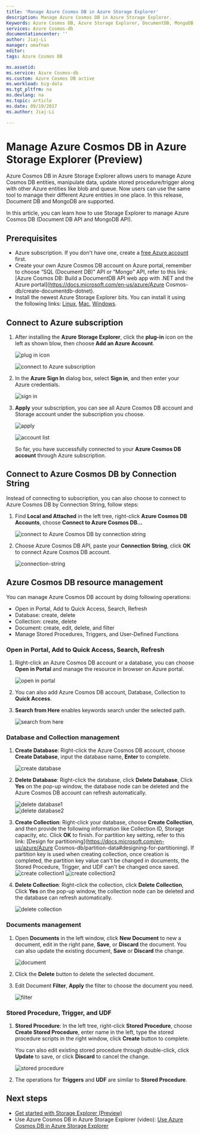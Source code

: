 ```yaml
---
title: 'Manage Azure Cosmos DB in Azure Storage Explorer'
description: Manage Azure Cosmos DB in Azure Storage Explorer.
Keywords: Azure Cosmos DB, Azure Storage Explorer, DocumentDB, MongoDB, Document DB
services: Azure Cosmos-db
documentationcenter: ''
author: Jiaj-Li 
manager: omafnan
editor: 
tags: Azure Cosmos DB

ms.assetid: 
ms.service: Azure Cosmos-db
ms.custom: Azure Cosmos DB active
ms.workload: big-data
ms.tgt_pltfrm: na
ms.devlang: na
ms.topic: article
ms.date: 09/19/2017
ms.author: Jiaj-Li 

---
```

# Manage Azure Cosmos DB in Azure Storage Explorer (Preview)

Azure Cosmos DB in Azure Storage Explorer allows users to manage Azure Cosmos DB entities, manipulate data, update stored procedure/trigger along with other Azure entities like blob and queue. Now users can use the same tool to manage their different Azure entities in one place. In this release, Document DB and MongoDB are supported.

In this article, you can learn how to use Storage Explorer to manage Azure Cosmos DB (Document DB API and MongoDB API).


## Prerequisites

- Azure subscription. If you don't have one, create a  [free Azure account](https://azure.microsoft.com/en-us/free/) first.
- Create your own Azure Cosmos DB account on Azure portal, remember to choose “SQL (Document DB)” API or “Mongo” API, refer to this link: [Azure Cosmos DB: Build a DocumentDB API web app with .NET and the Azure portal](https://docs.microsoft.com/en-us/azure/Azure Cosmos-db/create-documentdb-dotnet).
- Install the newest Azure Storage Explorer bits. You can install it using the following links: [Linux](https://go.microsoft.com/fwlink/?linkid=858559), [Mac](https://go.microsoft.com/fwlink/?linkid=858561), [Windows](https://go.microsoft.com/fwlink/?linkid=858562).

## Connect to Azure subscription

1. After installing the **Azure Storage Explorer**, click the **plug-in** icon on the left as shown blow, then choose **Add an Azure Account**.
       
   ![plug in icon](./media/tutorial-documentdb-and-mongodb-in-storage-explorer/plug-in-icon.png)

   ![connect to Azure subscription](./media/tutorial-documentdb-and-mongodb-in-storage-explorer/connect-to-azure-subscription.png)

2. In the **Azure Sign In** dialog box, select **Sign in**, and then enter your Azure credentials.

    ![sign in](./media/tutorial-documentdb-and-mongodb-in-storage-explorer/sign-in.png)

3. **Apply** your subscription, you can see all Azure Cosmos DB account and Storage account under the subscription you choose.

    ![apply](./media/tutorial-documentdb-and-mongodb-in-storage-explorer/apply-subscription.png)

    ![account list](./media/tutorial-documentdb-and-mongodb-in-storage-explorer/account-list.png)

    So far, you have successfully connected to your **Azure Cosmos DB account** through Azure subscription.

## Connect to Azure Cosmos DB by Connection String

Instead of connecting to subscription, you can also choose to connect to Azure Cosmos DB by Connection String, follow steps:

1. Find **Local and Attached** in the left tree, right-click **Azure Cosmos DB Accounts**, choose **Connect to Azure Cosmos DB...**

    ![connect to Azure Cosmos DB by connection string](./media/tutorial-documentdb-and-mongodb-in-storage-explorer/connect-to-db-by-connection-string.png)

2. Choose Azure Cosmos DB API, paste your **Connection String**, click **OK** to connect Azure Cosmos DB account.

    ![connection-string](./media/tutorial-documentdb-and-mongodb-in-storage-explorer/connection-string.png)

## Azure Cosmos DB resource management

You can manage Azure Cosmos DB account by doing following operations:
* Open in Portal, Add to Quick Access, Search, Refresh
* Database: create, delete
* Collection: create, delete
* Document: create, edit, delete, and filter
* Manage Stored Procedures, Triggers, and User-Defined Functions

### Open in Portal, Add to Quick Access, Search, Refresh

1. Right-click an Azure Cosmos DB account or a database, you can choose **Open in Portal** and manage the resource in browser on Azure portal.

     ![open in portal](./media/tutorial-documentdb-and-mongodb-in-storage-explorer/open-in-portal.png)

2. You can also add Azure Cosmos DB account, Database, Collection to **Quick Access**.
3. **Search from Here** enables keywords search under the selected path.

    ![search from here](./media/tutorial-documentdb-and-mongodb-in-storage-explorer/search-from-here.png) 

### Database and Collection management

1. **Create Database**: Right-click the Azure Cosmos DB account, choose **Create Database**, input the database name, **Enter** to complete.

    ![create database](./media/tutorial-documentdb-and-mongodb-in-storage-explorer/create-database.png) 
2. **Delete Database**: Right-click the database, click **Delete Database**, Click **Yes** on the pop-up window, the database node can be deleted and the Azure Cosmos DB account can refresh automatically.

    ![delete database1](./media/tutorial-documentdb-and-mongodb-in-storage-explorer/delete-database1.png)  
    ![delete database2](./media/tutorial-documentdb-and-mongodb-in-storage-explorer/delete-database2.png) 

3. **Create Collection**: Right-click your database, choose **Create Collection**, and then provide the following information like Collection ID, Storage capacity, etc. Click **OK** to finish. For partition key setting, refer to this link:  [Design for partitioning](https://docs.microsoft.com/en-us/azure/Azure Cosmos-db/partition-data#designing-for-partitioning).
If partition key is used when creating collection, once creation is completed, the partition key value can't be changed in documents, the Stored Procedure, Trigger, and UDF can't be changed once saved.
    ![create collection1](./media/tutorial-documentdb-and-mongodb-in-storage-explorer/create-collection.png)
    ![create collection2](./media/tutorial-documentdb-and-mongodb-in-storage-explorer/create-collection2.png) 
4. **Delete Collection**: Right-click the collection, click **Delete Collection**, Click **Yes** on the pop-up window, the collection node can be deleted and the database can refresh automatically.

    ![delete collection](./media/tutorial-documentdb-and-mongodb-in-storage-explorer/delete-collection.png) 

### Documents management

1. Open **Documents** in the left window, click **New Document** to new a document, edit in the right pane, **Save**, or **Discard** the document. You can also update the existing document, **Save** or **Discard** the change.

    ![document](./media/tutorial-documentdb-and-mongodb-in-storage-explorer/document.png)

2. Click the **Delete** button to delete the selected document.
3. Edit Document **Filter**, **Apply** the filter to choose the document you need.

    ![filter](./media/tutorial-documentdb-and-mongodb-in-storage-explorer/filter.png)

### Stored Procedure, Trigger, and UDF
1. **Stored Procedure**: In the left tree, right-click **Stored Procedure**, choose **Create Stored Procedure**, enter name in the left, type the stored procedure scripts in the right window, click **Create** button to complete. 

    You can also edit existing stored procedure through double-click, click **Update** to save, or click **Discard** to cancel the change.

    ![stored procedure](./media/tutorial-documentdb-and-mongodb-in-storage-explorer/stored-procedure.png)

2. The operations for **Triggers** and **UDF** are similar to **Stored Procedure**.

## Next steps
* [Get started with Storage Explorer (Preview)](https://docs.microsoft.com/en-us/azure/vs-azure-tools-storage-manage-with-storage-explorer)
* Use Azure Cosmos DB in Azure Storage Explorer (video): [Use Azure Cosmos DB in Azure Storage Explorer](https://go.microsoft.com/fwlink/?linkid=858710)


